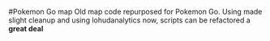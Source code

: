 #Pokemon Go map
Old map code repurposed for Pokemon Go. Using made slight cleanup and using lohudanalytics now, scripts can be refactored a **great deal**